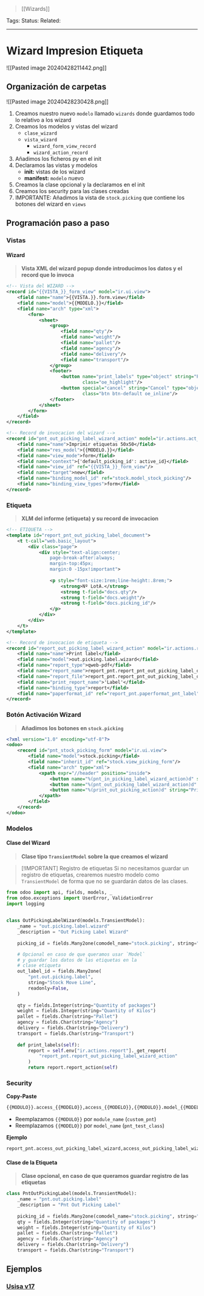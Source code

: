 > [[Wizards]]

Tags: 
Status: 
Related: 

___

# Wizard Impresion Etiqueta

![[Pasted image 20240428211442.png]]

## Organización de carpetas

![[Pasted image 20240428230428.png]]

1. Creamos nuestro nuevo `modelo` llamado `wizards` donde guardamos todo lo relativo a los wizard
2. Creamos los modelos y vistas del wizard
	- `clase_wizard`
	- `vista_wizard`
		- `wizard_form_view_record`
		- `wizard_action_record`
3. Añadimos los ficheros py en el init
4. Declaramos las vistas y modelos
	- **init:** vistas de los wizard
	- **manifest:** `modelo` nuevo
5. Creamos la clase opcional y la declaramos en el init
6. Creamos los security para las clases creadas
7. IMPORTANTE: Añadimos la vista de `stock.picking` que contiene los botones del wizard en `views`


## Programación paso a paso
### Vistas
#### Wizard
> **Vista XML del wizard popup donde introducimos los datos y el record que lo invoca**
```xml
<!-- Vista del WIZARD -->
<record id="{{VISTA_}}_form_view" model="ir.ui.view">  
    <field name="name">{{VISTA.}}.form.view</field>  
    <field name="model">{{MODELO.}}</field>  
    <field name="arch" type="xml">  
        <form>  
            <sheet>  
                <group>  
                    <field name="qty"/>  
                    <field name="weight"/>  
                    <field name="pallet"/>  
                    <field name="agency"/>  
                    <field name="delivery"/>  
                    <field name="transport"/>  
                </group>  
                <footer>  
                    <button name="print_labels" type="object" string="Print"  
                            class="oe_highlight"/>  
                    <button special="cancel" string="Cancel" type="object"  
                            class="btn btn-default oe_inline"/>  
                </footer>  
            </sheet>  
        </form>  
    </field>  
</record>

<!-- Record de invocacion del wizard -->
<record id="pnt_out_picking_label_wizard_action" model="ir.actions.act_window">  
    <field name="name">Imprimir etiquetas 50x50</field>  
    <field name="res_model">{{MODELO.}}</field>  
    <field name="view_mode">form</field>  
    <field name="context">{'default_picking_id': active_id}</field>  
    <field name="view_id" ref="{{VISTA_}}_form_view"/>  
    <field name="target">new</field>  
    <field name="binding_model_id" ref="stock.model_stock_picking"/>  
    <field name="binding_view_types">form</field>  
</record>
```
### Etiqueta
> **XLM del informe (etiqueta) y su record de invocacion**
```xml
<!-- ETIQUETA -->
<template id="report_pnt_out_picking_label_document">  
    <t t-call="web.basic_layout">  
        <div class="page">  
            <div style="text-align:center;
                page-break-after:always;
                margin-top:45px;
                margin:0 -15px!important">
                
                <p style="font-size:1rem;line-height:.8rem;">  
                    <strong>Nº LotA.</strong>  
                    <strong t-field="docs.qty"/>  
                    <strong t-field="docs.weight"/>  
                    <strong t-field="docs.picking_id"/>  
                </p>  
            </div>  
        </div>  
    </t>  
</template>

<!-- Record de invocacion de etiqueta -->
<record id="report_out_picking_label_wizard_action" model="ir.actions.report">  
    <field name="name">Print label</field>  
    <field name="model">out.picking.label.wizard</field>  
    <field name="report_type">qweb-pdf</field>  
    <field name="report_name">report_pnt.report_pnt_out_picking_label_document</field>  
    <field name="report_file">report_pnt.report_pnt_out_picking_label_document</field>  
    <field name="print_report_name">'Label'</field>  
    <field name="binding_type">report</field>  
    <field name="paperformat_id" ref="report_pnt.paperformat_pnt_label"/>  
</record>
```

### Botón Activación Wizard
> **Añadimos los botones en `stock.picking`**
```xml
<?xml version="1.0" encoding="utf-8"?>  
<odoo>  
    <record id="pnt_stock_picking_form" model="ir.ui.view">  
        <field name="model">stock.picking</field>  
        <field name="inherit_id" ref="stock.view_picking_form"/>  
        <field name="arch" type="xml">  
            <xpath expr="//header" position="inside">  
                <button name="%(pnt_in_picking_label_wizard_action)d" string="Label Wizard" type="action" class="btn btn-success"/>  
                <button name="%(pnt_out_picking_label_wizard_action)d" string="Label Wizard" type="action" class="btn btn-success"/>  
                <button name="%(print_out_picking_action)d" string="Print Label" type="action" class="btn btn-success"/>  
            </xpath>  
        </field>  
    </record>  
</odoo>
```

### Modelos
#### Clase del Wizard
> **Clase tipo `TransientModel` sobre la que creamos el wizard**

> [!IMPORTANT] Registro de etiquetas
> Si no necesitamos guardar un registro de etiquetas, crearemos nuestro modelo como `TransientModel` de forma que no se guardarán datos de las clases.

```python
from odoo import api, fields, models, _  
from odoo.exceptions import UserError, ValidationError  
import logging  
  
  
class OutPickingLabelWizard(models.TransientModel):  
    _name = "out.picking.label.wizard"  
    _description = "Out Picking Label Wizard"  
  
    picking_id = fields.Many2one(comodel_name="stock.picking", string="Stock Picking")  

	# Opcional en caso de que queramos usar `Model`
	# y guardar los datos de las etiquetas en la
	# clase etiqueta
    out_label_id = fields.Many2one(  
        "pnt.out.picking.label",  
        string="Stock Move Line",  
        readonly=False,  
    )  
  
    qty = fields.Integer(string="Quantity of packages")  
    weight = fields.Integer(string="Quantity of Kilos")  
    pallet = fields.Char(string="Pallet")  
    agency = fields.Char(string="Agency")  
    delivery = fields.Char(string="Delivery")  
    transport = fields.Char(string="Transport")  
  
    def print_labels(self):  
        report = self.env["ir.actions.report"]._get_report(  
            "report_pnt.report_out_picking_label_wizard_action"  
        )  
        return report.report_action(self)
```

### Security

**Copy-Paste**
```python
{{MODULO}}.access_{{MODELO}},access_{{MODELO}},{{MODULO}}.model_{{MODELO}},base.group_user,1,1,1,1
```
- Reemplazamos `{{MODULO}}` por `module_name` (`custom_pnt`)
- Reemplazamos `{{MODELO}}` por `model_name` (`pnt_test_class`)

**Ejemplo**
```python
report_pnt.access_out_picking_label_wizard,access_out_picking_label_wizard,report_pnt.model_out_picking_label_wizard,base.group_user,1,1,1,1
```


#### Clase de la Etiqueta
> **Clase opcional, en caso de que queramos guardar registro de las etiquetas**

```python
class PntOutPickingLabel(models.TransientModel):  
    _name = "pnt.out.picking.label"  
    _description = "Pnt Out Picking Label"  
  
    picking_id = fields.Many2one(comodel_name="stock.picking", string="Stock Picking")  
    qty = fields.Integer(string="Quantity of packages")  
    weight = fields.Integer(string="Quantity of Kilos")  
    pallet = fields.Char(string="Pallet")  
    agency = fields.Char(string="Agency")  
    delivery = fields.Char(string="Delivery")  
    transport = fields.Char(string="Transport")
```


## Ejemplos

### [Usisa v17](https://github.com/puntsistemes/usisa_odoo/commit/dad934b31376aecded97ab900f81f4aa45b7b0c0)